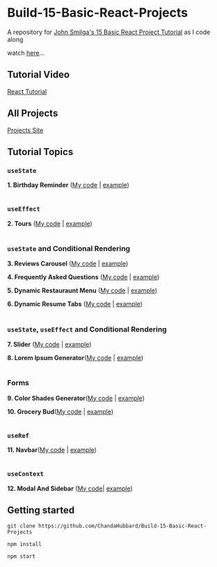 # Build-15-Basic-React-Projects

A repository for [John Smilga's 15 Basic React Project Tutorial](https://react-projects.netlify.app/) as I code along

watch [here](https://www.youtube.com/watch?v=a_7Z7C_JCyo&t=7s&ab_channel=freeCodeCamp.org)...

## Tutorial Video

[React Tutorial](https://youtu.be/iZhV0bILFb0)

## All Projects

[Projects Site](https://react-projects.netlify.app/)

## Tutorial Topics

### `useState`

<b> 1. Birthday Reminder</b> ([My code](https://github.com/ChandaHubbard/Build-15-Basic-React-Projects/tree/main/1-birthday-reminder) | [example](https://react-projects-1-birthday-reminder.netlify.app/))
#
### `useEffect` 

<b>2. Tours</b> ([My code](https://github.com/ChandaHubbard/Build-15-Basic-React-Projects/tree/main/2-tours) | [example](https://react-projects-2-tours.netlify.app/))
#
### `useState` and Conditional Rendering

<b>3. Reviews Carousel</b> ([My code](https://github.com/ChandaHubbard/Build-15-Basic-React-Projects/tree/main/3-reviews) | [example](https://react-projects-3-reviews.netlify.app/))

<b>4. Frequently Asked Questions</b> ([My code](https://github.com/ChandaHubbard/Build-15-Basic-React-Projects/tree/main/4-accordion) | [example](https://react-projects-4-accordion.netlify.app/))

<b>5. Dynamic Restauraunt Menu</b> ([My code](https://github.com/ChandaHubbard/Build-15-Basic-React-Projects/tree/main/5-menu) | [example](https://react-projects-5-menu.netlify.app/))

<b>6. Dynamic Resume Tabs</b> ([My code](https://github.com/ChandaHubbard/Build-15-Basic-React-Projects/tree/main/6-tabs) | [example](https://react-projects-6-tabs.netlify.app/))
#
### `useState`, `useEffect` and Conditional Rendering
<b>7. Slider</b> ([My code](https://github.com/ChandaHubbard/Build-15-Basic-React-Projects/tree/main/7-slider) | [example](https://react-projects-7-slider.netlify.app/))

<b>8. Lorem Ipsum Generator</b>([My code](https://github.com/Chanda-Abdul/Build-15-Basic-React-Projects/tree/main/8-lorem-ipsum) | [example](https://react-projects-8-lorem-ipsum-generator.netlify.app/))
#
### Forms
<b>9. Color Shades Generator</b>([My code](https://github.com/Chanda-Abdul/Build-15-Basic-React-Projects/tree/main/9-color-generator) | [example](https://react-projects-9-color-generator.netlify.app/))

<b>10. Grocery Bud</b>([My code](https://github.com/Chanda-Abdul/Build-15-Basic-React-Projects/tree/main/10-grocery-bud) | [example](https://react-projects-10-grocery-bud.netlify.app/))
#
### `useRef`

<b>11. Navbar</b>([My code](https://github.com/Chanda-Abdul/Build-15-Basic-React-Projects/tree/main/11-navbar) | [example](https://react-projects-11-navbar.netlify.app/))

#
### `useContext`

<b>12. Modal And Sidebar</b>
([My code](https://github.com/Chanda-Abdul/Build-15-Basic-React-Projects/tree/main/12-sidebar-modal)| [example](https://react-projects-12-sidebar-modal.netlify.app/))

<!-- 

13. Stripe Submenus

#### useReducer and useContext

14. Cart

#### React Router and useCallback

15. Cocktails

## Advanced Projects (Course Exclusive)

[Course Link](https://www.udemy.com/course/react-tutorial-and-projects-course/?couponCode=REACT-OCT)

16. Markdown Preview
17. Random Person
18. Pagination
19. Stock Photos
20. Dark Mode
21. Movie DB
22. Hacker News
23. Quiz

 -->
## Getting started

`git clone https://github.com/ChandaHubbard/Build-15-Basic-React-Projects`

`npm install`

`npm start`
